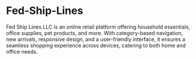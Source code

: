 # Fed-Ship-Lines
Fed Ship Lines LLC is an online retail platform offering household essentials, office supplies, pet products, and more. With category-based navigation, new arrivals, responsive design, and a user-friendly interface, it ensures a seamless shopping experience across devices, catering to both home and office needs.
